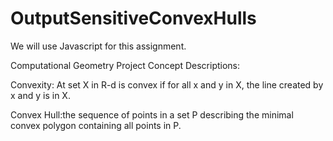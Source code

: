 # OutputSensitiveConvexHulls

We will use Javascript for this assignment.

Computational Geometry Project Concept Descriptions:

Convexity: At set X in R-d is convex if for all x and y in X, the line created by x and y is in X.

Convex Hull:the sequence of points in a set P describing the minimal convex polygon containing all points in P.
